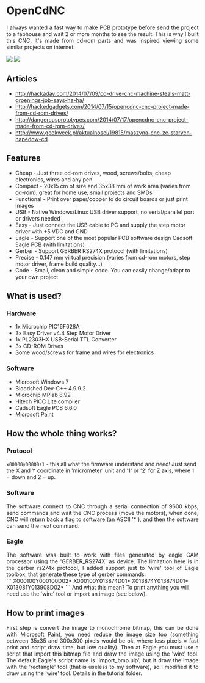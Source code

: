 # OpenCdNC
<div align="justify">I always wanted a fast way to make PCB prototype before send the project to a fabhouse and wait 2 or more months to see the result. This is why I built this CNC, it's made from cd-rom parts and was inspired viewing some similar projects on internet.</div>

[![](http://img.youtube.com/vi/3wD8tHKAZS0/0.jpg)](https://www.youtube.com/watch?v=3wD8tHKAZS0)
[![](http://img.youtube.com/vi/hrWGD7YXcFc/0.jpg)](https://www.youtube.com/watch?v=hrWGD7YXcFc)

## Articles
* http://hackaday.com/2014/07/09/cd-drive-cnc-machine-steals-matt-groenings-job-says-ha-ha/
* http://hackedgadgets.com/2014/07/15/opencdnc-cnc-project-made-from-cd-rom-drives/
* http://dangerousprototypes.com/2014/07/17/opencdnc-cnc-project-made-from-cd-rom-drives/
* http://www.geekweek.pl/aktualnosci/19815/maszyna-cnc-ze-starych-napedow-cd

## Features
* Cheap   - Just three cd-rom drives, wood, screws/bolts, cheap electronics, wires and any pen
* Compact - 20x15 cm of size and 35x38 mm of work area (varies from cd-rom), great for home use, small projects and SMDs
* Functional - Print over paper/copper to do circuit boards or just print images
* USB     - Native Windows/Linux USB driver support, no serial/parallel port or drivers needed
* Easy    - Just connect the USB cable to PC and supply the step motor driver with +5 VDC and GND
* Eagle   - Support one of the most popular PCB software design Cadsoft Eagle PCB (with limitations)
* Gerber  - Support GERBER RS274X protocol (with limitations)
* Precise - 0.147 mm virtual precision (varies from cd-rom motors, step motor driver, frame build quality...) 
* Code    - Small, clean and simple code. You can easily change/adapt to your own project

## What is used?
### Hardware
* 1x Microchip PIC16F628A
* 3x Easy Driver v4.4 Step Motor Driver
* 1x PL2303HX USB-Serial TTL Converter
* 3x CD-ROM Drives
* Some wood/screws for frame and wires for electronics

### Software
* Microsoft Windows 7
* Bloodshed Dev-C++ 4.9.9.2
* Microchip MPlab 8.92
* Hitech PICC Lite compiler
* Cadsoft Eagle PCB 6.6.0
* Microsoft Paint

## How the whole thing works?
### Protocol
`x00000y00000z1` - this all what the firmware understand and need! Just send the X and Y coordinate in 'micrometer' unit and '1' or '2' for Z axis, where 1 = down and 2 = up.

### Software
<div align="justify">The software connect to CNC through a serial connection of 9600 kbps, send commands and wait the CNC process (move the motors), when done, CNC will return back a flag to software (an ASCII '*'), and then the software can send the next command.</div>

### Eagle
<div align="justify">The software was built to work with files generated by eagle CAM processor using the 'GERBER_RS274X' as device. The limitation here is in the gerber rs274x protocol, I added support just to 'wire' tool of Eagle toolbox, that generate these type of gerber commands:</div>
```
X000100Y000100D02*
X000100Y013874D01*
X013874Y013874D01*
X013081Y013908D02*
```
And what this mean? To print anything you will need use the 'wire' tool or import an image (see below).

## How to print images
<div align="justify">First step is convert the image to monochrome bitmap, this can be done with Microsoft Paint, you need reduce the image size too (something between 35x35 and 300x300 pixels would be ok, where less pixels = fast print and script draw time, but low quality). Then at Eagle you must use a script that import this bitmap file and draw the image using the 'wire' tool. The default Eagle's script name is 'import_bmp.ulp', but it draw the image with the 'rectangle' tool (that is useless to my software), so I modified it to draw using the 'wire' tool. Details in the tutorial folder.</div>

